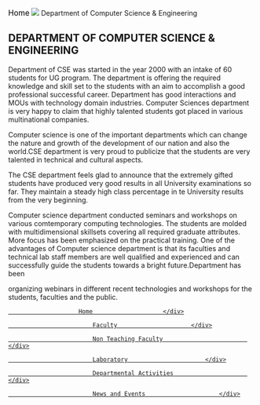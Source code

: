 <div align="left" class="deptLeftDiv">
<div class="navaigatorDiv" style="width:">
<p><a href="/" style="text-decoration:none; color:black; font-size:110%;">Home</a> <img src="images/arrow.png" style="box-shadow:none; border:none;"/> Department of Computer Science &amp; Engineering</p>
</div>
<h2 style="text-transform:uppercase;">Department of Computer Science &amp; Engineering </h2>
<p>Department of CSE was started in the year 2000 with an intake of 60 students for UG program. The department is offering the required knowledge and skill set to the students with an aim to accomplish a good professional successful career. Department has good interactions and MOUs with technology domain industries. Computer Sciences department is very happy to claim that highly talented students got placed in various multinational companies.</p>
<p>Computer science is one of the important departments which can change the nature and growth of the development of our nation and also the world.CSE department is very proud to publicize that the students are very talented in technical and cultural aspects.</p>
<p>The CSE department feels glad to announce that the extremely gifted students have   produced very good results in all University examinations so far. They maintain a steady high class percentage in te University results from the very beginning.</p>
<p>Computer science department conducted seminars and workshops on various comtemporary computing technologies. The students are molded with multidimensional skillsets covering all required graduate attributes. More focus has been emphasized on the practical training. One of the advantages of Computer science department is that its faculties and technical lab staff members are well qualified and experienced and can successfully guide the students towards a bright future.Department has been

 organizing webinars in different recent technologies and workshops for the students, faculties and the public.

</p>
</div>
<div class="deptRightDiv"> <!-- for Department Menu -->
<a href="aboutDept.php?dep=2"><div class="deptRightDivMenuItemSelect">

						Home        	        </div>
</a>
<a href="faculty.php?did=2">
<div class="deptRightDivMenuItem">

							Faculty	                    </div>
</a>
<a href="nonTeachingFaculty.php?did=2">
<div class="deptRightDivMenuItem">

							Non Teaching Faculty	                    </div>
</a>
<a href="laboratory.php?did=2">
<div class="deptRightDivMenuItem">

							Laboratory	                    </div>
</a>
<a href="deptActivities.php?did=2">
<div class="deptRightDivMenuItem">

							Departmental Activities	                    </div>
</a>
<a href="deptNewsEvents.php?did=2">
<div class="deptRightDivMenuItem">

							News and Events	                    </div>
</a>
</div>
</div>
